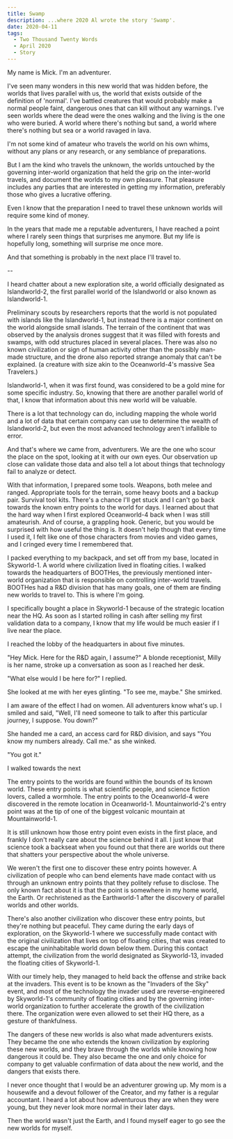 ```yaml
---
title: Swamp
description: ...where 2020 Al wrote the story 'Swamp'.
date: 2020-04-11
tags:
  - Two Thousand Twenty Words
  - April 2020
  - Story
---
```


My name is Mick. I'm an adventurer.

I've seen many wonders in this new world that was hidden before, the worlds that lives parallel with us, the world that exists outside of the definition of 'normal'. I've battled creatures that would probably make a normal people faint, dangerous ones that can kill without any warnings. I've seen worlds where the dead were the ones walking and the living is the one who were buried. A world where there's nothing but sand, a world where there's nothing but sea or a world ravaged in lava.

I'm not some kind of amateur who travels the world on his own whims, without any plans or any research, or any semblance of preparations.

But I am the kind who travels the unknown, the worlds untouched by the governing inter-world organization that held the grip on the inter-world travels, and document the worlds to my own pleasure. That pleasure includes any parties that are interested in getting my information, preferably those who gives a lucrative offering.

Even I know that the preparation I need to travel these unknown worlds will require some kind of money.

In the years that made me a reputable adventurers, I have reached a point where I rarely seen things that surprises me anymore. But my life is hopefully long, something will surprise me once more.

And that something is probably in the next place I'll travel to.

--

I heard chatter about a new exploration site, a world officially designated as Islandworld-2, the first parallel world of the Islandworld or also known as Islandworld-1. 

Preliminary scouts by researchers reports that the world is not populated with islands like the Islandworld-1, but instead there is a major continent on the world alongside small islands. The terrain of the continent that was observed by the analysis drones suggest that it was filled with forests and swamps, with odd structures placed in several places. There was also no known civilization or sign of human activity other than the possibly man-made structure, and the drone also reported strange anomaly that can't be explained. (a creature with size akin to the Oceanworld-4's massive Sea Travelers.)

Islandworld-1, when it was first found, was considered to be a gold mine for some specific industry. So, knowing that there are another parallel world of that, I know that information about this new world will be valuable.

There is a lot that technology can do, including mapping the whole world and a lot of data that certain company can use to determine the wealth of Islandworld-2, but even the most advanced technology aren't infallible to error. 

And that's where we came from, adventurers. We are the one who scour the place on the spot, looking at it with our own eyes. Our observation up close can validate those data and also tell a lot about things that technology fail to analyze or detect.

With that information, I prepared some tools. Weapons, both melee and ranged. Appropriate tools for the terrain, some heavy boots and a backup pair. Survival tool kits. There's a chance I'll get stuck and I can't go back towards the known entry points to the world for days. I learned about that the hard way when I first explored Oceanworld-4 back when I was still amateurish. And of course, a grappling hook. Generic, but you would be surprised with how useful the thing is. It doesn't help though that every time I used it, I felt like one of those characters from movies and video games, and I cringed every time I remembered that.

I packed everything to my backpack, and set off from my base, located in Skyworld-1. A world where civilization lived in floating cities. I walked towards the headquarters of BOOTHes, the previously mentioned inter-world organization that is responsible on controlling inter-world travels. BOOTHes had a R&D division that has many goals, one of them are finding new worlds to travel to. This is where I'm going.

I specifically bought a place in Skyworld-1 because of the strategic location near the HQ. As soon as I started rolling in cash after selling my first validation data to a company, I know that my life would be much easier if I live near the place.

I reached the lobby of the headquarters in about five minutes.

"Hey Mick. Here for the R&D again, I assume?" A blonde receptionist, Milly is her name, stroke up a conversation as soon as I reached her desk.

"What else would I be here for?" I replied.

She looked at me with her eyes glinting. "To see me, maybe." She smirked.

I am aware of the effect I had on women. All adventurers know what's up. I smiled and said, "Well, I'll need someone to talk to after this particular journey, I suppose. You down?"

She handed me a card, an access card for R&D division, and says "You know my numbers already. Call me." as she winked.

"You got it."

I walked towards the next


The entry points to the worlds are found within the bounds of its known world. These entry points is what scientific people, and science fiction lovers, called a wormhole.  The entry points to the Oceanworld-4 were discovered in the remote location in Oceanworld-1. Mountainworld-2's entry point was at the tip of one of the biggest volcanic mountain at Mountainworld-1.

It is still unknown how those entry point even exists in the first place, and frankly I don't really care about the science behind it all. I just know that science took a backseat when you found out that there are worlds out there that shatters your perspective about the whole universe.

We weren't the first one to discover these entry points however. A civilization of people who can bend elements have made contact with us through an unknown entry points that they politely refuse to disclose. The only known fact about it is that the point is somewhere in my home world, the Earth. Or rechristened as the Earthworld-1 after the discovery of parallel worlds and other worlds.

There's also another civilization who discover these entry points, but they're nothing but peaceful. They came during the early days of exploration, on the Skyworld-1 where we successfully made contact with the original civilization that lives on top of floating cities, that was created to escape the uninhabitable world down below them. During this contact attempt, the civilization from the world designated as Skyworld-13, invaded the floating cities of Skyworld-1. 

With our timely help, they managed to held back the offense and strike back at the invaders. This event is to be known as the "Invaders of the Sky" event, and most of the technology the invader used are reverse-engineered by Skyworld-1's community of floating cities and by the governing inter-world organization to further accelerate the growth of the civilization there. The organization were even allowed to set their HQ there, as a gesture of thankfulness.

The dangers of these new worlds is also what made adventurers exists. They became the one who extends the known civilization by exploring these new worlds, and they brave through the worlds while knowing how dangerous it could be. They also became the one and only choice for company to get valuable confirmation of data about the new world, and the dangers that exists there. 

I never once thought that I would be an adventurer growing up. My mom is a housewife and a devout follower of the Creator, and my father is a regular accountant. I heard a lot about how adventurous they are when they were young, but they never look more normal in their later days. 

Then the world wasn't just the Earth, and I found myself eager to go see the new worlds for myself. 
